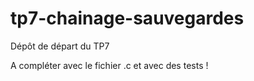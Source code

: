 # tp7-chainage-sauvegardes

Dépôt de départ du TP7

A compléter avec le fichier .c et avec des tests !

